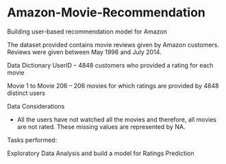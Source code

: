 # Amazon-Movie-Recommendation
Building user-based recommendation model for Amazon 


The dataset provided contains movie reviews given by Amazon customers. Reviews were given between May 1996 and July 2014.

Data Dictionary
UserID – 4848 customers who provided a rating for each movie

Movie 1 to Movie 206 – 206 movies for which ratings are provided by 4848 distinct users

Data Considerations
- All the users have not watched all the movies and therefore, all movies are not rated. These missing values are represented by NA.

Tasks performed:

Exploratory Data Analysis and build a model for Ratings Prediction


